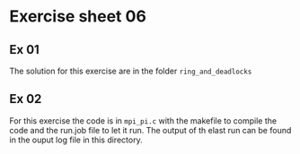 # Exercise sheet 06 

## Ex 01

The solution for this exercise are in the folder `ring_and_deadlocks`


## Ex 02
For this exercise the code is in `mpi_pi.c` with the makefile to compile the code and the run.job file to let it run. The output of th elast run can be found in the ouput log file in this directory. 




